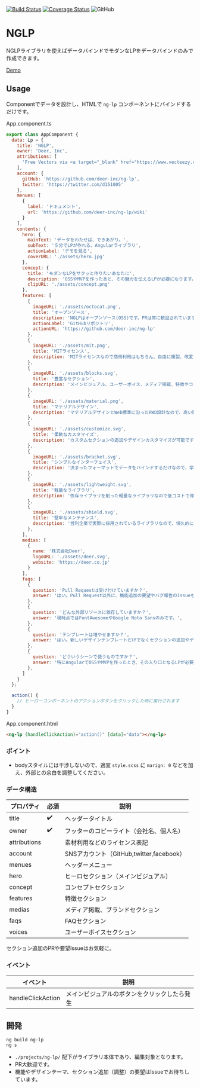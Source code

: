 [![Build Status](https://travis-ci.com/deer-inc/ng-lp.svg?branch=master)](https://travis-ci.com/deer-inc/ng-lp)
[![Coverage Status](https://coveralls.io/repos/github/deer-inc/ng-lp/badge.svg?branch=master)](https://coveralls.io/github/deer-inc/ng-lp?branch=master)
![GitHub](https://img.shields.io/github/license/deer-inc/ng-lp.svg)

# NGLP

NGLPライブラリを使えばデータバインドでモダンなLPをデータバインドのみで作成できます。

[Demo](https://deer-inc.github.io/ng-lp/)

## Usage

Componentでデータを設計し、HTMLで `ng-lp` コンポーネントにバインドするだけです。

App.component.ts

```js
export class AppComponent {
  data: Lp = {
    title: 'NGLP',
    owner: 'Deer, Inc',
    attributions: [
      'Free Vectors via <a target="_blank" href="https://www.vecteezy.com/">vecteezy.com</a>'
    ],
    account: {
      gitHub: 'https://github.com/deer-inc/ng-lp',
      twitter: 'https://twitter.com/d151005'
    },
    menues: [
      {
        label: 'ドキュメント',
        url: 'https://github.com/deer-inc/ng-lp/wiki'
      }
    ],
    contents: {
      hero: {
        mainText: 'データをわたせば、できあがり。',
        subText: '５分でLPが作れる、Angularライブラリ',
        actionLabel: 'デモを見る',
        coverURL: './assets/hero.jpg'
      },
      concept: {
        title: 'モダンなLPをサクッと作りたいあなたに',
        description: 'OSSやMVPを作ったあと、その魅力を伝えるLPが必要になります。このライブラリを使えば必要な項目をデータで渡すだけでLPが完成します。このページもNGLPで作られています。',
        clipURL: './assets/concept.png'
      },
      features: [
        {
          imageURL: './assets/octocat.png',
          title: 'オープンソース',
          description: 'NGLPはオープンソース(OSS)です。PRは常に歓迎されています。バグや要望があれば気軽にIssueを立ててください。',
          actionLabel: 'GitHubリポジトリ',
          actionURL: 'https://github.com/deer-inc/ng-lp'
        },
        {
          imageURL: './assets/mit.png',
          title: 'MITライセンス',
          description: 'MITライセンスなので商用利用はもちろん、自由に複製、改変をすることができます。もちろん無料です。',
        },
        {
          imageURL: './assets/blocks.svg',
          title: '豊富なセクション',
          description: 'メインビジュアル、ユーザーボイス、メディア掲載、特徴やコンセプトなど頻出セクションを網羅しています。',
        },
        {
          imageURL: './assets/material.png',
          title: 'マテリアルデザイン',
          description: 'マテリアルデザインとWeb標準に沿ったRWD設計なので、高い閲覧性が担保されています。',
        },
        {
          imageURL: './assets/customize.svg',
          title: '柔軟なカスタマイズ',
          description: 'カスタムセクションの追加やデザインカスタマイズが可能です。',
        },
        {
          imageURL: './assets/bracket.svg',
          title: 'シンプルなインターフェイス',
          description: '決まったフォーマットでデータをバインドするだけなので、学習コストは一切必要ありません。',
        },
        {
          imageURL: './assets/lightweight.svg',
          title: '軽量なライブラリ',
          description: '依存ライブラリを削った軽量なライブラリなので低コストで導入できます。',
        },
        {
          imageURL: './assets/shield.svg',
          title: '堅牢なメンテナンス',
          description: '営利企業で実際に採用されているライブラリなので、恒久的にリリース可能なクオリティでメンテナンスされます。',
        },
      ],
      medias: [
        {
          name: '株式会社Deer',
          logoURL: './assets/deer.svg',
          website: 'https://deer.co.jp'
        }
      ],
      faqs: [
        {
          question: 'Pull Requestは受け付けていますか？',
          answer: 'はい。Pull Request以外に、機能追加の要望やバグ報告のIssueも大歓迎です 🥳',
        },
        {
          question: 'どんな外部リソースに依存していますか？',
          answer: '現時点ではFontAwesomeやGoogle Noto Sansのみです。',
        },
        {
          question: 'テンプレートは増やせますか？',
          answer: 'はい。新しいデザインテンプレートだけでなくセクションの追加やデザインテンプレートのブラッシュアップも大歓迎です。',
        },
        {
          question: 'どういうシーンで使うものですか？',
          answer: '特にAngularでOSSやMVPを作ったとき、その入り口となるLPが必要になります。HTML, CSSコーディングをしなくてもそれがサクッと作れるようにNGLPを作りました。',
        },
      ]
    }
  };

  action() {
    // ヒーローコンポーネントのアクションボタンをクリックした時に実行されます
  }
}
```

App.component.html

```html
<ng-lp (handleClickAction)="action()" [data]="data"></ng-lp>
```

### ポイント

- bodyスタイルには干渉しないので、適宜 `style.scss` に `marign: 0` などを加え、外部との余白を調整してください。

### データ構造

プロパティ|必須|説明
---|---|---
title|✔️|ヘッダータイトル
owner|✔️|フッターのコピーライト（会社名、個人名）
attributions||素材利用などのライセンス表記
account||SNSアカウント（GitHub,twitter,facebook）
menues||ヘッダーメニュー
hero||ヒーロセクション（メインビジュアル）
concept||コンセプトセクション
features||特徴セクション
medias||メディア掲載、ブランドセクション
faqs||FAQセクション
voices||ユーザーボイスセクション

セクション追加のPRや要望Issueはお気軽に。

### イベント

イベント|**説明**
---|---
handleClickAction|メインビジュアルのボタンをクリックしたら発生

## 開発

```
ng build ng-lp
ng s
```

- `./projects/ng-lp/` 配下がライブラリ本体であり、編集対象となります。
- PR大歓迎です。
- 機能やデザインテーマ、セクション追加（調整）の要望はIssueでお待ちしています。
